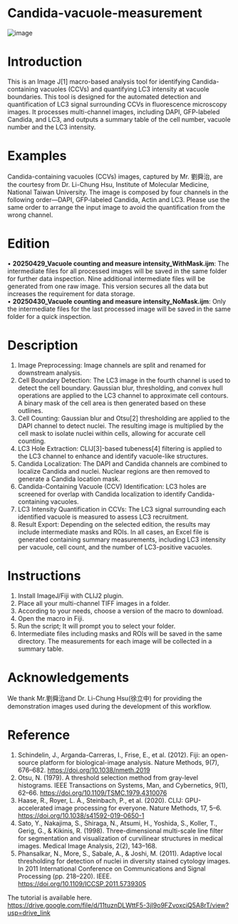 # Candida-vacuole-measurement
![image](https://github.com/user-attachments/assets/29302f53-1753-4ff3-a76c-433c661d8310)

# Introduction
This is an Image J[1] macro-based analysis tool for identifying Candida-containing vacuoles (CCVs) and quantifying LC3 intensity at vacuole boundaries. 
This tool is designed for the automated detection and quantification of LC3 signal surrounding CCVs in fluorescence microscopy images. It processes multi-channel images, including DAPI, GFP-labeled Candida, and LC3, and outputs a summary table of the cell number, vacuole number and the LC3 intensity. 

# Examples
Candida-containing vacuoles (CCVs) images, captured by Mr. 劉舜治, are the courtesy from Dr. Li-Chung Hsu, Institute of Molecular Medicine, National Taiwan University. The image is composed by four channels in the following order—DAPI, GFP-labeled Candida, Actin and LC3. Please use the same order to arrange the input image to avoid the quantification from the wrong channel.

# Edition
•  __20250429_Vacuole counting and measure intensity_WithMask.ijm__: 
The intermediate files for all processed images will be saved in the same folder for further data inspection. Nine additional intermediate files will be generated from one raw image. This version secures all the data but increases the requirement for data storage.  
•  __20250430_Vacuole counting and measure intensity_NoMask.ijm__: 
  Only the intermediate files for the last processed image will be saved in the same folder for a quick inspection. 

# Description
1.	Image Preprocessing:
Image channels are split and renamed for downstream analysis.
2.	Cell Boundary Detection:
The LC3 image in the fourth channel is used to detect the cell boundary. Gaussian blur, thresholding, and convex hull operations are applied to the LC3 channel to approximate cell contours. A binary mask of the cell area is then generated based on these outlines.
3.	Cell Counting:
Gaussian blur and Otsu[2] thresholding are applied to the DAPI channel to detect nuclei. The resulting image is multiplied by the cell mask to isolate nuclei within cells, allowing for accurate cell counting.
4.	LC3 Hole Extraction:
CLIJ[3]-based tubeness[4] filtering is applied to the LC3 channel to enhance and identify vacuole-like structures.
5.	Candida Localization:
The DAPI and Candida channels are combined to localize Candida and nuclei. Nuclear regions are then removed to generate a Candida location mask.
6.	Candida-Containing Vacuole (CCV) Identification:
LC3 holes are screened for overlap with Candida localization to identify Candida-containing vacuoles.
7.	LC3 Intensity Quantification in CCVs:
The LC3 signal surrounding each identified vacuole is measured to assess LC3 recruitment.
8.	Result Export:
 Depending on the selected edition, the results may include intermediate masks and ROIs. In all cases, an Excel file is generated containing summary measurements, including LC3 intensity per vacuole, cell count, and the number of LC3-positive vacuoles.

# Instructions
1.	Install ImageJ/Fiji with CLIJ2 plugin. 
2.	Place all your multi-channel TIFF images in a folder.
3.	According to your needs, choose a version of the macro to download. 
4.	Open the macro in Fiji.
5.	Run the script; It will prompt you to select your folder.
6.	Intermediate files including masks and ROIs will be saved in the same directory. The measurements for each image will be collected in a summary table.

# Acknowledgements
We thank Mr.劉舜治and Dr. Li-Chung Hsu(徐立中) for providing the demonstration images used during the development of this workflow.

# Reference
1.	Schindelin, J., Arganda-Carreras, I., Frise, E., et al. (2012). Fiji: an open-source platform for biological-image analysis. Nature Methods, 9(7), 676–682. https://doi.org/10.1038/nmeth.2019
2.	Otsu, N. (1979). A threshold selection method from gray-level histograms. IEEE Transactions on Systems, Man, and Cybernetics, 9(1), 62–66. https://doi.org/10.1109/TSMC.1979.4310076
3.	Haase, R., Royer, L. A., Steinbach, P., et al. (2020). CLIJ: GPU-accelerated image processing for everyone. Nature Methods, 17, 5–6. https://doi.org/10.1038/s41592-019-0650-1
4.	Sato, Y., Nakajima, S., Shiraga, N., Atsumi, H., Yoshida, S., Koller, T., Gerig, G., & Kikinis, R. (1998). Three-dimensional multi-scale line filter for segmentation and visualization of curvilinear structures in medical images. Medical Image Analysis, 2(2), 143–168.
5.	Phansalkar, N., More, S., Sabale, A., & Joshi, M. (2011). Adaptive local thresholding for detection of nuclei in diversity stained cytology images. In 2011 International Conference on Communications and Signal Processing (pp. 218–220). IEEE. https://doi.org/10.1109/ICCSP.2011.5739305


The tutorial is available here.
<https://drive.google.com/file/d/11tuznDLWttF5-3jI9o9FZvoxciQ5A8rT/view?usp=drive_link>
